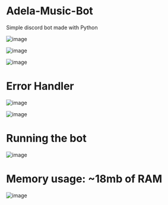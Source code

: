 # Adela-Music-Bot
Simple discord bot made with Python


![image](https://user-images.githubusercontent.com/56796801/162625451-0f405f85-4022-4431-868a-ab2f7df73cd4.png)

![image](https://user-images.githubusercontent.com/56796801/162625466-c4054be5-21a9-4015-9bf3-730be19c82ac.png)

![image](https://user-images.githubusercontent.com/56796801/162625473-a801cf41-aab4-4bd9-8bb1-af4a0333e938.png)

Error Handler
=====

![image](https://user-images.githubusercontent.com/56796801/162625577-eb411b8f-0a46-4a10-aa32-98cb080535fe.png)

![image](https://user-images.githubusercontent.com/56796801/162625609-7dbbedf9-bafb-4fda-a69e-37f306e449ca.png)


Running the bot
======

![image](https://user-images.githubusercontent.com/56796801/162625514-bc809d17-59e0-43c0-80e2-09697826d02b.png)

Memory usage: ~18mb of RAM
====

![image](https://user-images.githubusercontent.com/56796801/162625538-1cc567f0-ca14-4428-bcd0-a8b8fbd39f16.png)

